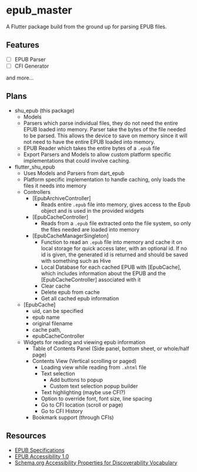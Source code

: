 # epub_master

A Flutter package build from the ground up for parsing EPUB files.

## Features

* [ ] EPUB Parser
* [ ] CFI Generator

and more...

## Plans

* shu_epub (this package)
  * Models
  * Parsers which parse individual files, they do not need the entire
  EPUB loaded into memory. Parser take the bytes of the file needed to
  be parsed. This allows the device to save on memory since it will
  not need to have the entire EPUB loaded into memory.
  * EPUB Reader which takes the entire bytes of a `.epub` file
  * Export Parsers and Models to allow custom platform specific
  implementations that could involve caching.
* flutter_shu_epub
  * Uses Models and Parsers from dart_epub
  * Platform specific implementation to handle caching, only loads the
  files it needs into memory
  * Controllers
    * [EpubArchiveController]
      * Reads entire `.epub` file into memory, gives access to the Epub
      object and is used in the provided widgets
    * [EpubCacheController]
      * Reads from a `.epub` file extracted onto the file system, so
      only the files needed are loaded into memory
    * [EpubCacheManagerSingleton]
      * Function to read an `.epub` file into memory and
      cache it on local storage for quick access later, with an optional
      id. If no id is given, the generated id is returned and should be
      saved with something
      such as Hive
      * Local Database for each cached EPUB with [EpubCache], which includes
      information about the EPUB and the [EpubCacheController] associated
      with it
      * Clear cache
      * Delete epub from cache
      * Get all cached epub information
  * [EpubCache]
    * uid, can be specified
    * epub name
    * original filename
    * cache path,
    * epubCacheController
  * Widgets for reading and viewing epub information
    * Table of Contents Panel (Side panel, bottom sheet, or whole/half page)
    * Contents View (Vertical scrolling or paged)
      * Loading view while reading from `.xhtml` file
      * Text selection
        * Add buttons to popup
        * Custom text selection popup builder
      * Text highlighting (maybe use CFI?)
      * Option to override font, font size, line spacing
      * Go to CFI location (scroll or page)
      * Go to CFI History
    * Bookmark support (through CFIs)

## Resources

* [EPUB Specifications](http://idpf.org/epub/dir/)
* [EPUB Accessibility 1.0](http://idpf.org/epub/a11y/accessibility.html)
* [Schema.org Accessibility Properties for Discoverability Vocabulary](https://www.w3.org/2021/a11y-discov-vocab/latest/)

